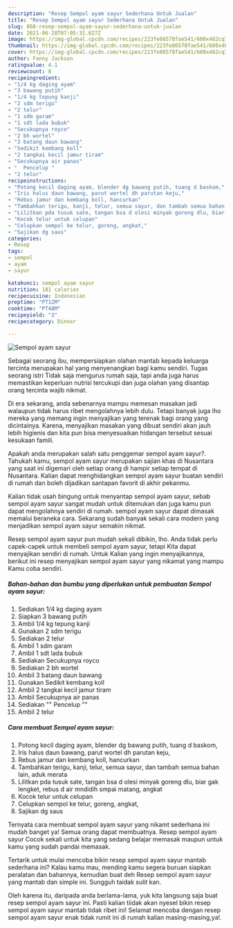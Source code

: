 ```yaml
---
description: "Resep Sempol ayam sayur Sederhana Untuk Jualan"
title: "Resep Sempol ayam sayur Sederhana Untuk Jualan"
slug: 860-resep-sempol-ayam-sayur-sederhana-untuk-jualan
date: 2021-06-20T07:05:31.627Z
image: https://img-global.cpcdn.com/recipes/223fe86578fae541/680x482cq70/sempol-ayam-sayur-foto-resep-utama.jpg
thumbnail: https://img-global.cpcdn.com/recipes/223fe86578fae541/680x482cq70/sempol-ayam-sayur-foto-resep-utama.jpg
cover: https://img-global.cpcdn.com/recipes/223fe86578fae541/680x482cq70/sempol-ayam-sayur-foto-resep-utama.jpg
author: Fanny Jackson
ratingvalue: 4.1
reviewcount: 8
recipeingredient:
- "1/4 kg daging ayam"
- "3 bawang putih"
- "1/4 kg tepung kanji"
- "2 sdm terigu"
- "2 telur"
- "1 sdm garam"
- "1 sdt lada bubuk"
- "Secukupnya royco"
- "2 bh wortel"
- "3 batang daun bawang"
- "Sedikit kembang koll"
- "2 tangkai kecil jamur tiram"
- "Secukupnya air panas"
- "  Pencelup "
- "2 telur"
recipeinstructions:
- "Potong kecil daging ayam, blender dg bawang putih, tuang d baskom,"
- "Iris halus daun bawang, parut wortel dh parutan keju,"
- "Rebus jamur dan kembang koll, hancurkan"
- "Tambahkan terigu, kanji, telur, semua sayur, dan tambah semua bahan lain, aduk merata"
- "Lilitkan pda tusuk sate, tangan bsa d olesi minyak goreng dlu, biar gak lengket, rebus d air mndidih smpai matang, angkat"
- "Kocok telur untuk celupan"
- "Celupkan sempol ke telur, goreng, angkat,"
- "Sajikan dg saus"
categories:
- Resep
tags:
- sempol
- ayam
- sayur

katakunci: sempol ayam sayur 
nutrition: 181 calories
recipecuisine: Indonesian
preptime: "PT12M"
cooktime: "PT48M"
recipeyield: "3"
recipecategory: Dinner

---
```



![Sempol ayam sayur](https://img-global.cpcdn.com/recipes/223fe86578fae541/680x482cq70/sempol-ayam-sayur-foto-resep-utama.jpg)

Sebagai seorang ibu, mempersiapkan olahan mantab kepada keluarga tercinta merupakan hal yang menyenangkan bagi kamu sendiri. Tugas seorang istri Tidak saja mengurus rumah saja, tapi anda juga harus memastikan keperluan nutrisi tercukupi dan juga olahan yang disantap orang tercinta wajib nikmat.

Di era  sekarang, anda sebenarnya mampu memesan masakan jadi walaupun tidak harus ribet mengolahnya lebih dulu. Tetapi banyak juga lho mereka yang memang ingin menyajikan yang terenak bagi orang yang dicintainya. Karena, menyajikan masakan yang dibuat sendiri akan jauh lebih higienis dan kita pun bisa menyesuaikan hidangan tersebut sesuai kesukaan famili. 



Apakah anda merupakan salah satu penggemar sempol ayam sayur?. Tahukah kamu, sempol ayam sayur merupakan sajian khas di Nusantara yang saat ini digemari oleh setiap orang di hampir setiap tempat di Nusantara. Kalian dapat menghidangkan sempol ayam sayur buatan sendiri di rumah dan boleh dijadikan santapan favorit di akhir pekanmu.

Kalian tidak usah bingung untuk menyantap sempol ayam sayur, sebab sempol ayam sayur sangat mudah untuk ditemukan dan juga kamu pun dapat mengolahnya sendiri di rumah. sempol ayam sayur dapat dimasak memalui beraneka cara. Sekarang sudah banyak sekali cara modern yang menjadikan sempol ayam sayur semakin nikmat.

Resep sempol ayam sayur pun mudah sekali dibikin, lho. Anda tidak perlu capek-capek untuk membeli sempol ayam sayur, tetapi Kita dapat menyajikan sendiri di rumah. Untuk Kalian yang ingin menyajikannya, berikut ini resep menyajikan sempol ayam sayur yang nikamat yang mampu Kamu coba sendiri.

<!--inarticleads1-->

##### Bahan-bahan dan bumbu yang diperlukan untuk pembuatan Sempol ayam sayur:

1. Sediakan 1/4 kg daging ayam
1. Siapkan 3 bawang putih
1. Ambil 1/4 kg tepung kanji
1. Gunakan 2 sdm terigu
1. Sediakan 2 telur
1. Ambil 1 sdm garam
1. Ambil 1 sdt lada bubuk
1. Sediakan Secukupnya royco
1. Sediakan 2 bh wortel
1. Ambil 3 batang daun bawang
1. Gunakan Sedikit kembang koll
1. Ambil 2 tangkai kecil jamur tiram
1. Ambil Secukupnya air panas
1. Sediakan  &#34;&#34; Pencelup &#34;&#34;
1. Ambil 2 telur




<!--inarticleads2-->

##### Cara membuat Sempol ayam sayur:

1. Potong kecil daging ayam, blender dg bawang putih, tuang d baskom,
1. Iris halus daun bawang, parut wortel dh parutan keju,
1. Rebus jamur dan kembang koll, hancurkan
1. Tambahkan terigu, kanji, telur, semua sayur, dan tambah semua bahan lain, aduk merata
1. Lilitkan pda tusuk sate, tangan bsa d olesi minyak goreng dlu, biar gak lengket, rebus d air mndidih smpai matang, angkat
1. Kocok telur untuk celupan
1. Celupkan sempol ke telur, goreng, angkat,
1. Sajikan dg saus




Ternyata cara membuat sempol ayam sayur yang nikamt sederhana ini mudah banget ya! Semua orang dapat membuatnya. Resep sempol ayam sayur Cocok sekali untuk kita yang sedang belajar memasak maupun untuk kamu yang sudah pandai memasak.

Tertarik untuk mulai mencoba bikin resep sempol ayam sayur mantab sederhana ini? Kalau kamu mau, mending kamu segera buruan siapkan peralatan dan bahannya, kemudian buat deh Resep sempol ayam sayur yang mantab dan simple ini. Sungguh taidak sulit kan. 

Oleh karena itu, daripada anda berlama-lama, yuk kita langsung saja buat resep sempol ayam sayur ini. Pasti kalian tiidak akan nyesel bikin resep sempol ayam sayur mantab tidak ribet ini! Selamat mencoba dengan resep sempol ayam sayur enak tidak rumit ini di rumah kalian masing-masing,ya!.

